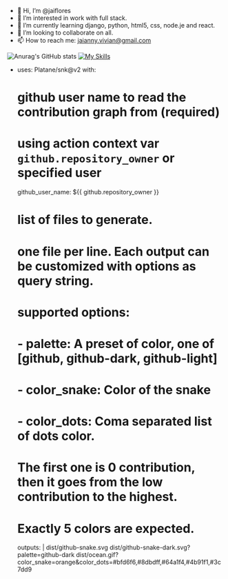- 👋 Hi, I’m @jaiflores
- 👀 I’m interested in work with full stack.
- 🌱 I’m currently learning django, python, html5, css, node.je and react.
- 💞️ I’m looking to collaborate on all.
- 📫 How to reach me: jaianny.vivian@gmail.com

<!---
jaiflores/jaiflores is a ✨ special ✨ repository because its `README.md` (this file) appears on your GitHub profile.
You can click the Preview link to take a look at your changes.
--->



![Anurag's GitHub stats](https://github-readme-stats.vercel.app/api?username=jaiflores&show_icons=true&theme=radical)
[![My Skills](https://skillicons.dev/icons?i=js,html,css,cs,django,dotnet,git,github,nodejs,py,react,sqlite,vscode,discord)](https://skillicons.dev)

- uses: Platane/snk@v2
  with:
    # github user name to read the contribution graph from (**required**)
    # using action context var `github.repository_owner` or specified user
    github_user_name: ${{ github.repository_owner }}

    # list of files to generate.
    # one file per line. Each output can be customized with options as query string.
    #
    #  supported options:
    #  - palette:     A preset of color, one of [github, github-dark, github-light]
    #  - color_snake: Color of the snake
    #  - color_dots:  Coma separated list of dots color.
    #                 The first one is 0 contribution, then it goes from the low contribution to the highest.
    #                 Exactly 5 colors are expected.
    outputs: |
      dist/github-snake.svg
      dist/github-snake-dark.svg?palette=github-dark
      dist/ocean.gif?color_snake=orange&color_dots=#bfd6f6,#8dbdff,#64a1f4,#4b91f1,#3c7dd9
